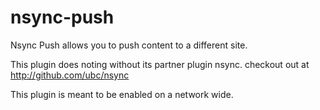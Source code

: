 nsync-push
==========

Nsync Push allows you to push content to a different site.

This plugin does noting without its partner plugin nsync. 
checkout out at http://github.com/ubc/nsync


This plugin is meant to be enabled on a network wide.
